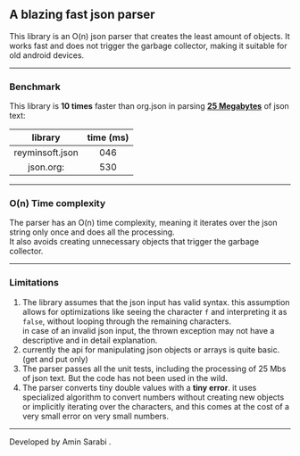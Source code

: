 ## A blazing fast json parser

This library is an O(n) json parser that creates the least amount of objects.
It works fast and does not trigger the garbage collector, making it suitable for old android devices.

---

### Benchmark
This library is **10 times** faster than org.json in parsing **[25 Megabytes](https://github.com/json-iterator/test-data)** of json text:

|     library     | time (ms) |
|:---------------:|:---------:|
| reyminsoft.json |    046    |
|    json.org:    |    530    |

---

### O(n) Time complexity

The parser has an O(n) time complexity, meaning it iterates over the json string only once and does all the processing.\
It also avoids creating unnecessary objects that trigger the garbage collector.

---

### Limitations

1. The library assumes that the json input has valid syntax. this assumption allows for optimizations like seeing the character `f` and interpreting it as `false`, without looping through the remaining characters. \
in case of an invalid json input, the thrown exception may not have a descriptive and in detail explanation. 
2. currently the api for manipulating json objects or arrays is quite basic. (get and put only)
3. The parser passes all the unit tests, including the processing of 25 Mbs of json text. But the code has not been used in the wild.
4. The parser converts tiny double values with a **tiny error**. it uses specialized algorithm to convert numbers without creating new objects or implicitly iterating over the characters, and this comes at the cost of a very small error on very small numbers.

---

Developed by Amin Sarabi .
